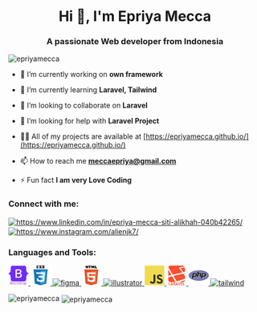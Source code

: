 <h1 align="center">Hi 👋, I'm Epriya Mecca</h1>
<h3 align="center">A passionate Web developer from Indonesia</h3>

<p align="left"> <img src="https://komarev.com/ghpvc/?username=epriyamecca&label=Profile%20views&color=0e75b6&style=flat" alt="epriyamecca" /> </p>

- 🔭 I’m currently working on **own framework**

- 🌱 I’m currently learning **Laravel, Tailwind**

- 👯 I’m looking to collaborate on **Laravel**

- 🤝 I’m looking for help with **Laravel Project**

- 👨‍💻 All of my projects are available at [https://epriyamecca.github.io/](https://epriyamecca.github.io/)

- 📫 How to reach me **meccaepriya@gmail.com**

- ⚡ Fun fact **I am very Love Coding**

<h3 align="left">Connect with me:</h3>
<p align="left">
<a href="https://linkedin.com/in/https://www.linkedin.com/in/epriya-mecca-siti-alikhah-040b42265/" target="blank"><img align="center" src="https://raw.githubusercontent.com/rahuldkjain/github-profile-readme-generator/master/src/images/icons/Social/linked-in-alt.svg" alt="https://www.linkedin.com/in/epriya-mecca-siti-alikhah-040b42265/" height="30" width="40" /></a>
<a href="https://instagram.com/https://www.instagram.com/alienjk7/" target="blank"><img align="center" src="https://raw.githubusercontent.com/rahuldkjain/github-profile-readme-generator/master/src/images/icons/Social/instagram.svg" alt="https://www.instagram.com/alienjk7/" height="30" width="40" /></a>
</p>

<h3 align="left">Languages and Tools:</h3>
<p align="left"> <a href="https://getbootstrap.com" target="_blank" rel="noreferrer"> <img src="https://raw.githubusercontent.com/devicons/devicon/master/icons/bootstrap/bootstrap-plain-wordmark.svg" alt="bootstrap" width="40" height="40"/> </a> <a href="https://www.w3schools.com/css/" target="_blank" rel="noreferrer"> <img src="https://raw.githubusercontent.com/devicons/devicon/master/icons/css3/css3-original-wordmark.svg" alt="css3" width="40" height="40"/> </a> <a href="https://www.figma.com/" target="_blank" rel="noreferrer"> <img src="https://www.vectorlogo.zone/logos/figma/figma-icon.svg" alt="figma" width="40" height="40"/> </a> <a href="https://www.w3.org/html/" target="_blank" rel="noreferrer"> <img src="https://raw.githubusercontent.com/devicons/devicon/master/icons/html5/html5-original-wordmark.svg" alt="html5" width="40" height="40"/> </a> <a href="https://www.adobe.com/in/products/illustrator.html" target="_blank" rel="noreferrer"> <img src="https://www.vectorlogo.zone/logos/adobe_illustrator/adobe_illustrator-icon.svg" alt="illustrator" width="40" height="40"/> </a> <a href="https://developer.mozilla.org/en-US/docs/Web/JavaScript" target="_blank" rel="noreferrer"> <img src="https://raw.githubusercontent.com/devicons/devicon/master/icons/javascript/javascript-original.svg" alt="javascript" width="40" height="40"/> </a> <a href="https://laravel.com/" target="_blank" rel="noreferrer"> <img src="https://raw.githubusercontent.com/devicons/devicon/master/icons/laravel/laravel-plain-wordmark.svg" alt="laravel" width="40" height="40"/> </a> <a href="https://www.php.net" target="_blank" rel="noreferrer"> <img src="https://raw.githubusercontent.com/devicons/devicon/master/icons/php/php-original.svg" alt="php" width="40" height="40"/> </a> <a href="https://tailwindcss.com/" target="_blank" rel="noreferrer"> <img src="https://www.vectorlogo.zone/logos/tailwindcss/tailwindcss-icon.svg" alt="tailwind" width="40" height="40"/> </a> </p>

<p><img align="left" src="https://github-readme-stats.vercel.app/api/top-langs?username=epriyamecca&show_icons=true&locale=en&layout=compact" alt="epriyamecca" /></p>

<p>&nbsp;<img align="center" src="https://github-readme-stats.vercel.app/api?username=epriyamecca&show_icons=true&locale=en" alt="epriyamecca" /></p>
